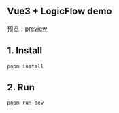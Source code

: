 ## Vue3 + LogicFlow demo
预览：[preview](https://plutda.github.io/flow-lf/)

## 1. Install
```
pnpm install
```
## 2. Run
```
pnpm run dev
```
